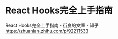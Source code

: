 # React Hooks完全上手指南



React Hooks完全上手指南 - 衍良的文章 - 知乎 https://zhuanlan.zhihu.com/p/92211533















